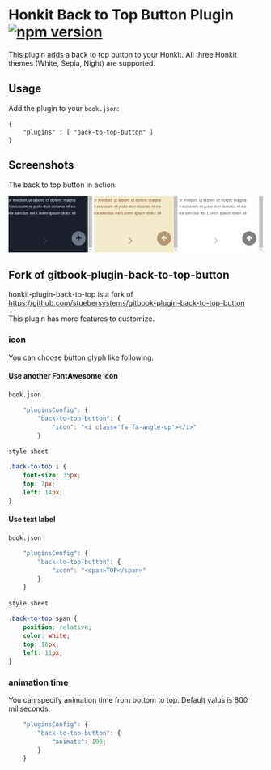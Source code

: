 # Honkit Back to Top Button Plugin [![npm version](https://badge.fury.io/js/honkit-plugin-back-to-top-button.svg)](https://badge.fury.io/js/honkit-plugin-back-to-top-button)

This plugin adds a back to top button to your Honkit. All three Honkit themes (White, Sepia, Night) are supported.

## Usage

Add the plugin to your `book.json`:

```
{
	"plugins" : [ "back-to-top-button" ]
}		
```

## Screenshots

The back to top button in action:

![Screenshots](screenshots.png)

## Fork of gitbook-plugin-back-to-top-button

honkit-plugin-back-to-top is a fork of https://github.com/stuebersystems/gitbook-plugin-back-to-top-button

This plugin has more features to customize.

### icon

You can choose button glyph like following.

#### Use another FontAwesome icon

`book.json`

```js
    "pluginsConfig": {
        "back-to-top-button": {
            "icon": "<i class='fa fa-angle-up'></i>"
        }
```

`style sheet`

```css
.back-to-top i {
    font-size: 35px;
    top: 7px;
    left: 14px;
}

```

#### Use text label

`book.json`

```js
    "pluginsConfig": {
        "back-to-top-button": {
            "icon": "<span>TOP</span>"
        }
    }
```

`style sheet`

```css
.back-to-top span {
    position: relative;
    color: white;
    top: 16px;
    left: 11px;
}
```

### animation time

You can specify animation time from bottom to top.
Default valus is 800 miliseconds.

```js
    "pluginsConfig": {
        "back-to-top-button": {
            "animate": 100;
        }
    }
```

